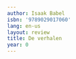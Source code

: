 ```yaml
---
author: Isaak Babel
isbn: '9789029017060'
lang: en-us
layout: review
title: De verhalen
year: 0
---
```


